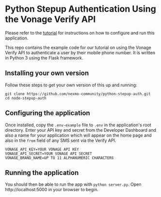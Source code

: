 # Python Stepup Authentication Using the Vonage Verify API

Please refer to the [tutorial](/verify/tutorials/step-up-authentication/introduction/python) for instructions on how to configure and run this application.

This repo contains the example code for our tutorial on using the Vonage Verify API to authenticate a user by their mobile phone number. It is written in Python 3 using the Flask framework.

## Installing your own version
Follow these steps to get your own version of this up and running:

```
git clone https://github.com/nexmo-community/python-stepup-auth.git
cd node-stepup-auth
```

## Configuring the application
Once installed, copy the `.env-example` file to `.env` in the application's root directory. Enter your API key and secret from the Developer Dashboard and also a name for your application which will appear on the home page and also in the `from` field of any SMS sent via the Verify API.

```
VONAGE_API_KEY=YOUR VONAGE API KEY
VONAGE_API_SECRET=YOUR VONAGE API SECRET
VONAGE_BRAND_NAME=UP TO 11 ALPHANUMERIC CHARACTERS
```

## Running the application
You should then be able to run the app with `python server.py`. Open http://localhost:5000 in your browser to begin.
